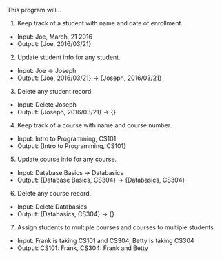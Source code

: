 This program will...

1. Keep track of a student with name and date of enrollment.
  * Input: Joe, March, 21 2016
  * Output: {Joe, 2016/03/21}
2. Update student info for any student.
  * Input: Joe -> Joseph
  * Output: {Joe, 2016/03/21} -> {Joseph, 2016/03/21}
3. Delete any student record.
  * Input: Delete Joseph
  * Output: {Joseph, 2016/03/21} -> {}
4. Keep track of a course with name and course number.
  * Input: Intro to Programming, CS101
  * Output: {Intro to Programming, CS101}
5. Update course info for any course.
  * Input: Database Basics -> Databasics
  * Output: {Database Basics, CS304} -> {Databasics, CS304}
6. Delete any course record.
  * Input: Delete Databasics
  * Output: {Databasics, CS304} -> {}
7. Assign students to multiple courses and courses to multiple students.
  * Input: Frank is taking CS101 and CS304, Betty is taking CS304
  * Output: CS101: Frank, CS304: Frank and Betty
